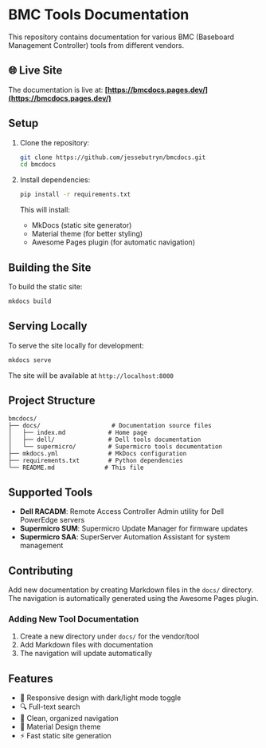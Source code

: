# BMC Tools Documentation

This repository contains documentation for various BMC (Baseboard Management Controller) tools from different vendors.

## 🌐 Live Site

The documentation is live at: **[https://bmcdocs.pages.dev/](https://bmcdocs.pages.dev/)**

## Setup

1. Clone the repository:
   ```bash
   git clone https://github.com/jessebutryn/bmcdocs.git
   cd bmcdocs
   ```

2. Install dependencies:
   ```bash
   pip install -r requirements.txt
   ```

   This will install:
   - MkDocs (static site generator)
   - Material theme (for better styling)
   - Awesome Pages plugin (for automatic navigation)

## Building the Site

To build the static site:
```bash
mkdocs build
```

## Serving Locally

To serve the site locally for development:
```bash
mkdocs serve
```

The site will be available at `http://localhost:8000`

## Project Structure

```
bmcdocs/
├── docs/                    # Documentation source files
│   ├── index.md            # Home page
│   ├── dell/               # Dell tools documentation
│   └── supermicro/         # Supermicro tools documentation
├── mkdocs.yml              # MkDocs configuration
├── requirements.txt        # Python dependencies
└── README.md              # This file
```

## Supported Tools

- **Dell RACADM**: Remote Access Controller Admin utility for Dell PowerEdge servers
- **Supermicro SUM**: Supermicro Update Manager for firmware updates
- **Supermicro SAA**: SuperServer Automation Assistant for system management

## Contributing

Add new documentation by creating Markdown files in the `docs/` directory. The navigation is automatically generated using the Awesome Pages plugin.

### Adding New Tool Documentation

1. Create a new directory under `docs/` for the vendor/tool
2. Add Markdown files with documentation
3. The navigation will update automatically

## Features

- 📱 Responsive design with dark/light mode toggle
- 🔍 Full-text search
- 📖 Clean, organized navigation
- 🎨 Material Design theme
- ⚡ Fast static site generation